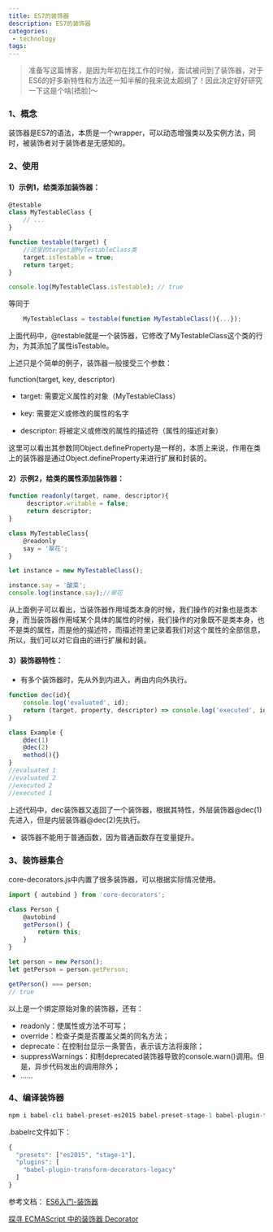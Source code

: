 ```yaml
---
title: ES7的装饰器
description: ES7的装饰器
categories:
 - technology
tags:
---
```


>准备写这篇博客，是因为年初在找工作的时候，面试被问到了装饰器，对于ES6的好多新特性和方法还一知半解的我来说太超纲了！因此决定好好研究一下这是个啥[捂脸]～

### 1、概念

装饰器是ES7的语法，本质是一个wrapper，可以动态增强类以及实例方法，同时，被装饰者对于装饰者是无感知的。

### 2、使用

#### 1）示例1，给类添加装饰器：

```javascript
@testable
class MyTestableClass {
    // ...
}

function testable(target) {
    //这里的target是MyTestableClass类
    target.isTestable = true;
    return target;
}

console.log(MyTestableClass.isTestable); // true
```

等同于

```javascript
    MyTestableClass = testable(function MyTestableClass(){...});
```

上面代码中，@testable就是一个装饰器，它修改了MyTestableClass这个类的行为，为其添加了属性isTestable。

上述只是个简单的例子，装饰器一般接受三个参数：

function(target, key, descriptor)

- target: 需要定义属性的对象（MyTestableClass）

- key: 需要定义或修改的属性的名字

- descriptor: 将被定义或修改的属性的描述符（属性的描述对象）

这里可以看出其参数同Object.defineProperty是一样的，本质上来说，作用在类上的装饰器是通过Object.defineProperty来进行扩展和封装的。

#### 2）示例2，给类的属性添加装饰器：

```javascript
function readonly(target, name, descriptor){
     descriptor.writable = false;
     return descriptor;
}

class MyTestableClass{
    @readonly
    say = '翠花';
}

let instance = new MyTestableClass();

instance.say = '酸菜';
console.log(instance.say);//翠花
```
从上面例子可以看出，当装饰器作用域类本身的时候，我们操作的对象也是类本身，而当装饰器作用域某个具体的属性的时候，我们操作的对象既不是类本身，也不是类的属性，而是他的描述符，而描述符里记录着我们对这个属性的全部信息，所以，我们可以对它自由的进行扩展和封装。

#### 3）装饰器特性：

- 有多个装饰器时，先从外到内进入，再由内向外执行。

```javascript
function dec(id){
    console.log('evaluated', id);
    return (target, property, descriptor) => console.log('executed', id);
}

class Example {
    @dec(1)
    @dec(2)
    method(){}
}
//evaluated 1
//evaluated 2
//executed 2
//executed 1
```

上述代码中，dec装饰器又返回了一个装饰器，根据其特性，外层装饰器@dec(1)先进入，但是内层装饰器@dec(2)先执行。

- 装饰器不能用于普通函数，因为普通函数存在变量提升。

### 3、装饰器集合

core-decorators.js中内置了很多装饰器，可以根据实际情况使用。

```javascript
import { autobind } from 'core-decorators';

class Person {
    @autobind
    getPerson() {
        return this;
    }
}

let person = new Person();
let getPerson = person.getPerson;

getPerson() === person;
// true
```

以上是一个绑定原始对象的装饰器，还有：

- readonly：使属性或方法不可写；
- override：检查子类是否覆盖父类的同名方法；
- deprecate：在控制台显示一条警告，表示该方法将废除；
- suppressWarnings：抑制deprecated装饰器导致的console.warn()调用。但是，异步代码发出的调用除外；
- ......

### 4、编译装饰器

```javascript
npm i babel-cli babel-preset-es2015 babel-preset-stage-1 babel-plugin-transform-decorators
```

.babelrc文件如下：

```javascript
{
  "presets": ["es2015", "stage-1"],
  "plugins": [
    "babel-plugin-transform-decorators-legacy"
  ]
}
```

参考文档：
[ES6入门-装饰器](http://es6.ruanyifeng.com/#docs/decorator)

[探寻 ECMAScript 中的装饰器 Decorator](https://github.com/rccoder/blog/issues/23)

